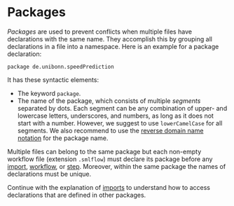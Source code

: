 # Packages

_Packages_ are used to prevent conflicts when multiple files have declarations with the same name. They accomplish this by grouping all declarations in a file into a namespace. Here is an example for a package declaration:

```
package de.unibonn.speedPrediction
```

It has these syntactic elements:
* The keyword `package`.
* The name of the package, which consists of multiple _segments_ separated by dots. Each segment can be any combination of upper- and lowercase letters, underscores, and numbers, as long as it does not start with a number. However, we suggest to use `lowerCamelCase` for all segments. We also recommend to use the [reverse domain name notation](https://en.wikipedia.org/wiki/Reverse_domain_name_notation) for the package name.

Multiple files can belong to the same package but each non-empty workflow file (extension `.smlflow`) must declare its package before any [import][imports], [workflow][workflows], or [step][steps]. Moreover, within the same package the names of declarations must be unique.

Continue with the explanation of [imports][imports] to understand how to access declarations that are defined in other packages.

[imports]: ../common/imports.md
[steps]: ./steps.md
[workflows]: ./workflows.md

